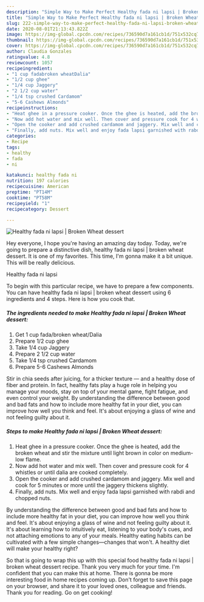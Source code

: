 ```yaml
---
description: "Simple Way to Make Perfect Healthy fada ni lapsi | Broken Wheat dessert"
title: "Simple Way to Make Perfect Healthy fada ni lapsi | Broken Wheat dessert"
slug: 222-simple-way-to-make-perfect-healthy-fada-ni-lapsi-broken-wheat-dessert
date: 2020-08-01T21:13:43.822Z
image: https://img-global.cpcdn.com/recipes/736590d7a161cb1d/751x532cq70/healthy-fada-ni-lapsi-broken-wheat-dessert-recipe-main-photo.jpg
thumbnail: https://img-global.cpcdn.com/recipes/736590d7a161cb1d/751x532cq70/healthy-fada-ni-lapsi-broken-wheat-dessert-recipe-main-photo.jpg
cover: https://img-global.cpcdn.com/recipes/736590d7a161cb1d/751x532cq70/healthy-fada-ni-lapsi-broken-wheat-dessert-recipe-main-photo.jpg
author: Claudia Gonzales
ratingvalue: 4.8
reviewcount: 1057
recipeingredient:
- "1 cup fadabroken wheatDalia"
- "1/2 cup ghee"
- "1/4 cup Jaggery"
- "2 1/2 cup water"
- "1/4 tsp crushed Cardamom"
- "5-6 Cashews Almonds"
recipeinstructions:
- "Heat ghee in a pressure cooker. Once the ghee is heated, add the broken wheat and stir the mixture until light brown in color on medium-low flame."
- "Now add hot water and mix well. Then cover and pressure cook for 4 whistles or until dalia are cooked completely."
- "Open the cooker and add crushed cardamom and jaggery. Mix well and cook for 5 minutes or more until the jaggery thickens slightly."
- "Finally, add nuts. Mix well and enjoy fada lapsi garnished with rabdi and chopped nuts."
categories:
- Recipe
tags:
- healthy
- fada
- ni

katakunci: healthy fada ni 
nutrition: 197 calories
recipecuisine: American
preptime: "PT14M"
cooktime: "PT58M"
recipeyield: "1"
recipecategory: Dessert

---
```



![Healthy fada ni lapsi | Broken Wheat dessert](https://img-global.cpcdn.com/recipes/736590d7a161cb1d/751x532cq70/healthy-fada-ni-lapsi-broken-wheat-dessert-recipe-main-photo.jpg)

Hey everyone, I hope you're having an amazing day today. Today, we're going to prepare a distinctive dish, healthy fada ni lapsi | broken wheat dessert. It is one of my favorites. This time, I'm gonna make it a bit unique. This will be really delicious.

Healthy fada ni lapsi 

To begin with this particular recipe, we have to prepare a few components. You can have healthy fada ni lapsi | broken wheat dessert using 6 ingredients and 4 steps. Here is how you cook that.

<!--inarticleads1-->

##### The ingredients needed to make Healthy fada ni lapsi | Broken Wheat dessert:

1. Get 1 cup fada/broken wheat/Dalia
1. Prepare 1/2 cup ghee
1. Take 1/4 cup Jaggery
1. Prepare 2 1/2 cup water
1. Take 1/4 tsp crushed Cardamom
1. Prepare 5-6 Cashews Almonds


Stir in chia seeds after juicing, for a thicker texture — and a healthy dose of fiber and protein. In fact, healthy fats play a huge role in helping you manage your moods, stay on top of your mental game, fight fatigue, and even control your weight. By understanding the difference between good and bad fats and how to include more healthy fat in your diet, you can improve how well you think and feel. It&#39;s about enjoying a glass of wine and not feeling guilty about it. 

<!--inarticleads2-->

##### Steps to make Healthy fada ni lapsi | Broken Wheat dessert:

1. Heat ghee in a pressure cooker. Once the ghee is heated, add the broken wheat and stir the mixture until light brown in color on medium-low flame.
1. Now add hot water and mix well. Then cover and pressure cook for 4 whistles or until dalia are cooked completely.
1. Open the cooker and add crushed cardamom and jaggery. Mix well and cook for 5 minutes or more until the jaggery thickens slightly.
1. Finally, add nuts. Mix well and enjoy fada lapsi garnished with rabdi and chopped nuts.


By understanding the difference between good and bad fats and how to include more healthy fat in your diet, you can improve how well you think and feel. It&#39;s about enjoying a glass of wine and not feeling guilty about it. It&#39;s about learning how to intuitively eat, listening to your body&#39;s cues, and not attaching emotions to any of your meals. Healthy eating habits can be cultivated with a few simple changes—changes that won&#39;t. A healthy diet will make your healthy right? 

So that is going to wrap this up with this special food healthy fada ni lapsi | broken wheat dessert recipe. Thank you very much for your time. I'm confident that you can make this at home. There is gonna be more interesting food in home recipes coming up. Don't forget to save this page on your browser, and share it to your loved ones, colleague and friends. Thank you for reading. Go on get cooking!
